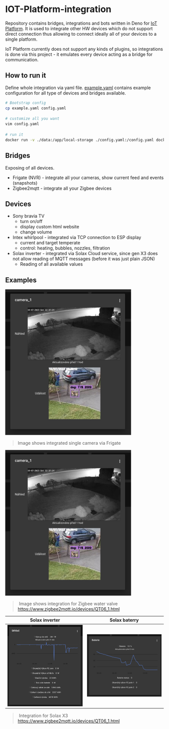 # IOT-Platform-integration

Repository contains bridges, integrations and bots written in Deno for [IoT Platform](github.com/founek2/IOT-Platform). It is used to integrate other HW devices which do not support direct connection thus allowing to connect ideally all of your devices to a single platform.

IoT Platform currently does not support any kinds of plugins, so integrations is done via this project - it emulates every device acting as a bridge for communication.

## How to run it

Define whole integration via yaml file. [example.yaml](./example.yaml) contains example configuration for all type of devices and bridges available.

```bash
# Bootstrap config
cp example.yaml config.yaml

# customize all you want
vim config.yaml

# run it
docker run -v ./data:/app/local-storage ./config.yaml:/config.yaml docker-registry.iotdomu.cz/iot-platform/bots:latest
```

## Bridges

Exposing of all devices.

- Frigate (NVR) - integrate all your cameras, show current feed and events (snapshots)
- Zigbee2mqtt - integrate all your Zigbee devices

## Devices

- Sony bravia TV
  - turn on/off
  - display custom html website
  - change volume
- Intex whirlpool - integrated via TCP connection to ESP display
  - current and target temperate
  - control: heating, bubbles, nozzles, filtration
- Solax inverter - integrated via Solax Cloud service, since gen X3 does not allow reading of MQTT messages (before it was just plain JSON)
  - Reading of all available values

## Examples

<img src="./_media/screenshots/camera_dialog.png" alt="Dialog" width="400"/>

> Image shows integrated single camera via Frigate

<img src="./_media/screenshots/camera_dialog.png" alt="Zigbee valve" width="400"/>

> Image shows integration for Zigbee water valve <https://www.zigbee2mqtt.io/devices/QT06_1.html>

Solax inverter             |  Solax baterry
:-------------------------:|:-------------------------:
<img src="./_media/screenshots/solax_dialog.png" alt="Solax inverter" width="400"/> |  <img src="./_media/screenshots/solax_baterry_dialog.png" alt="Solax inverter" width="400"/>

> Integration for Solax X3 <https://www.zigbee2mqtt.io/devices/QT06_1.html>
